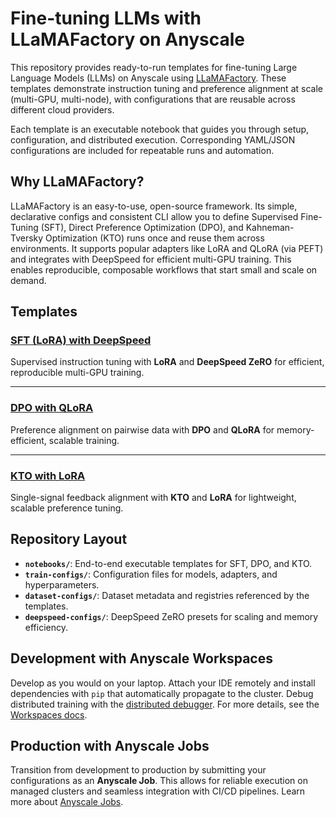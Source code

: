 # Fine-tuning LLMs with LLaMAFactory on Anyscale

This repository provides ready-to-run templates for fine-tuning Large Language Models (LLMs) on Anyscale using [LLaMAFactory](https://github.com/hiyouga/LLaMA-Factory). These templates demonstrate instruction tuning and preference alignment at scale (multi-GPU, multi-node), with configurations that are reusable across different cloud providers.

Each template is an executable notebook that guides you through setup, configuration, and distributed execution. Corresponding YAML/JSON configurations are included for repeatable runs and automation.

## Why LLaMAFactory?

LLaMAFactory is an easy-to-use, open-source framework. Its simple, declarative configs and consistent CLI allow you to define Supervised Fine-Tuning (SFT), Direct Preference Optimization (DPO), and Kahneman-Tversky Optimization (KTO) runs once and reuse them across environments. It supports popular adapters like LoRA and QLoRA (via PEFT) and integrates with DeepSpeed for efficient multi-GPU training. This enables reproducible, composable workflows that start small and scale on demand.

## Templates

### [SFT (LoRA) with DeepSpeed](./notebooks/sft_lora_deepspeed.ipynb)
Supervised instruction tuning with **LoRA** and **DeepSpeed ZeRO** for efficient, reproducible multi-GPU training.

---

### [DPO with QLoRA](./notebooks/dpo_qlora.ipynb)
Preference alignment on pairwise data with **DPO** and **QLoRA** for memory-efficient, scalable training.

---

### [KTO with LoRA](./notebooks/kto_lora.ipynb)
Single-signal feedback alignment with **KTO** and **LoRA** for lightweight, scalable preference tuning.

## Repository Layout

- **`notebooks/`**: End-to-end executable templates for SFT, DPO, and KTO.
- **`train-configs/`**: Configuration files for models, adapters, and hyperparameters.
- **`dataset-configs/`**: Dataset metadata and registries referenced by the templates.
- **`deepspeed-configs/`**: DeepSpeed ZeRO presets for scaling and memory efficiency.

## Development with Anyscale Workspaces

Develop as you would on your laptop. Attach your IDE remotely and install dependencies with `pip` that automatically propagate to the cluster. Debug distributed training with the [distributed debugger](https://docs.anyscale.com/platform/workspaces/workspaces-debugging/#distributed-debugger). For more details, see the [Workspaces docs](https://docs.anyscale.com/platform/workspaces/).

## Production with Anyscale Jobs

Transition from development to production by submitting your configurations as an **Anyscale Job**. This allows for reliable execution on managed clusters and seamless integration with CI/CD pipelines. Learn more about [Anyscale Jobs](https://docs.anyscale.com/platform/jobs/).

